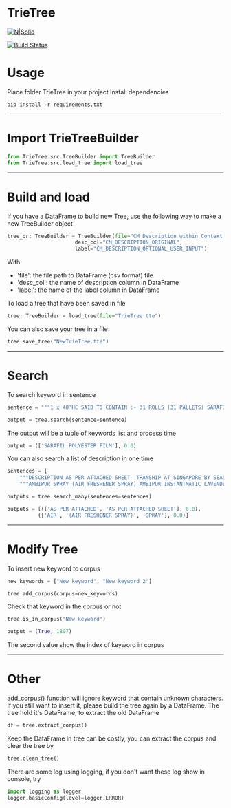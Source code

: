 # TrieTree

[![N|Solid](https://cldup.com/dTxpPi9lDf.thumb.png)](https://nodesource.com/products/nsolid)

[![Build Status](https://travis-ci.org/joemccann/dillinger.svg?branch=master)](https://travis-ci.org/joemccann/dillinger)

# Usage

Place folder TrieTree in your project
Install dependencies
```
pip install -r requirements.txt
```
_____________________________________
# Import TrieTreeBuilder


```python
from TrieTree.src.TreeBuilder import TreeBuilder
from TrieTree.src.load_tree import load_tree
```
_______________________________________________
# Build and load
If you have a DataFrame to build new Tree, use the following way to make a new TreeBuilder object
```python
tree_or: TreeBuilder = TreeBuilder(file="CM Description within Context - cm_description_with_context.csv",
                      desc_col="CM_DESCRIPTION_ORIGINAL",
                      label="CM_DESCRIPTION_OPTIONAL_USER_INPUT")
```

With: 
 - 'file': the file path to DataFrame (csv format) file
 - 'desc_col': the name of description column in DataFrame
 - 'label': the name of the label column in DataFrame

To load a tree that have been saved in file
```python
tree: TreeBuilder = load_tree(file="TrieTree.tte")
```

You can also save your tree in a file
```python
tree.save_tree("NewTrieTree.tte")
```
__________________________________________
# Search
To search keyword in sentence
```python
sentence = """1 x 40'HC SAID TO CONTAIN :- 31 ROLLS (31 PALLETS) SARAFIL POLYESTER FILM BRAND NAME: SARAFIL INVOICE NO.X20-2100882 DATED: 04/08/2020 PO NO. 3209993 (E030-53590) H.S.CODE : 3920.62.0090  NET WEIGHT: 17,573.39 KGS GROSS WEIGHT : 42,167.07 LBS  PUBLIC COMPANY LTD."""
```
```python
output = tree.search(sentence=sentence)
```

The output will be a tuple of keywords list and process time
```python
output = (['SARAFIL POLYESTER FILM'], 0.0)
```
You can also search a list of description in one time
```python
sentences = [
    """DESCRIPTION AS PER ATTACHED SHEET  TRANSHIP AT SINGAPORE BY SEASPAN EMERALD V.243N  SHOW LOCAL CHARGE IN FIRST DRAFT EVERY TIME***  ONE (1) CONTAINER ONLY " FREIGHT COLLECT " """,
    """AMBIPUR SPRAY (AIR FRESHENER SPRAY) AMBIPUR INSTANTMATIC LAVENDER BREEZE STARTER SIZE 250 ML. AMBIPUR AIR FRESH & LIGHT SIZE 300 ML. AMBIPUR FRESH & COOL SIZE 300 ML. AMBIPUR LAVENDER BREEZE SIZE 300 ML. AMBIPUR BLUE OCEAN SIZE 300 ML. 5,923 CARTONS (35,538 CANS) N.W. : 10,777.64 Kgs INV.NO. CBP20488 DATE : 31 JULY 2020  HS CODE 33074910 UN 1950 CLASS 2.1 "FREIGHT PREPADE : BY PROCTER & GAMBLE (THAILAND)INTERNATIONAL OPERATIONS SA, SINGAPORE BRANCH 112 MOO 5, TAMBOL BANGSAMAK, AMPHUR BANGPAKONG CHACHOENGSAO 24130 "SEA WAY BILL"  DD: 30 JUL, 2020"""]
```
```python
outputs = tree.search_many(sentences=sentences)
```
```python
outputs = [(['AS PER ATTACHED', 'AS PER ATTACHED SHEET'], 0.0),
          (['AIR', '(AIR FRESHENER SPRAY)', 'SPRAY'], 0.0)]
```
__________________________________________________________
# Modify Tree
To insert new keyword to corpus
```python
new_keywords = ["New keyword", "New keyword 2"]
```
```python
tree.add_corpus(corpus=new_keywords)
```
Check that keyword in the corpus or not
```python
tree.is_in_corpus("New keyword")
```
```python
output = (True, 1807)
```
The second value show the index of keyword in corpus
_______________________________________________________
# Other
add_corpus() function will ignore keyword that contain unknown characters. If you still want to insert it, please build the tree again by a DataFrame.
The tree hold it's DataFrame, to extract the old DataFrame
```python
df = tree.extract_corpus()
```
Keep the DataFrame in tree can be costly, you can extract the corpus and clear the tree by
```python
tree.clean_tree()
```
There are some log using logging, if you don't want these log show in console, try
```python
import logging as logger
logger.basicConfig(level=logger.ERROR)
```